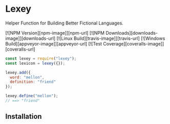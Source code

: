 # Lexey

Helper Function for Building Better Fictional Languages.

[![NPM Version][npm-image]][npm-url]
[![NPM Downloads][downloads-image]][downloads-url]
[![Linux Build][travis-image]][travis-url]
[![Windows Build][appveyor-image]][appveyor-url]
[![Test Coverage][coveralls-image]][coveralls-url]

```js
const lexey = require("lexey");
const lexicon = lexey({});

lexey.add({
  word: "mellon",
  definition: "friend"
});

lexey.define("mellon");
// ==> "friend"
```

## Installation